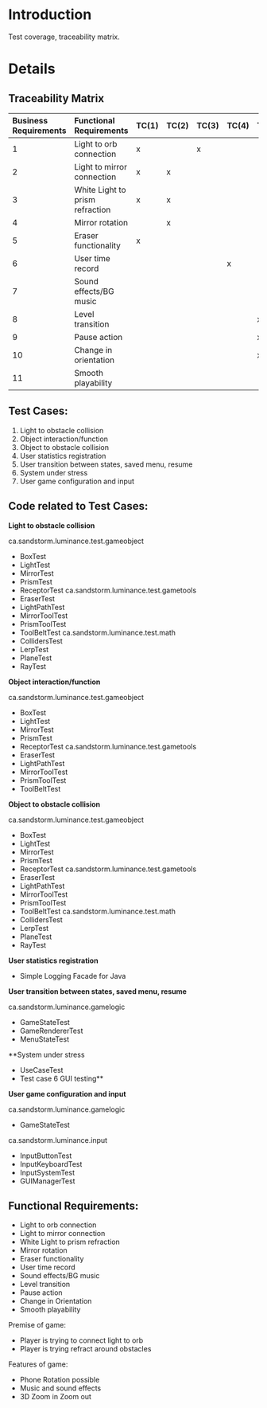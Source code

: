 # Introduction #

Test coverage, traceability matrix.


# Details #

## Traceability Matrix ##
|Business Requirements| Functional Requirements | TC(1) | TC(2) | TC(3) | TC(4) | TC(5) | TC(6) | TC(7) |
|:--------------------|:------------------------|:------|:------|:------|:------|:------|:------|:------|
| 1                   |Light to orb connection  | x     |       | x     |       |       |       |       |
| 2                   |Light to mirror connection  | x     | x     |       |       |       |       |       |
| 3                   |White Light to prism refraction  | x     |  x    |       |       |       |       |       |
| 4                   |Mirror rotation          |       | x     |       |       |       |       |       |
| 5                   |Eraser functionality     | x     |       |       |       |       |       |       |
| 6                   |User time record         |       |       |       | x     |       | x     |       |
| 7                   |Sound effects/BG music   |       |       |       |       |       |       |x      |
| 8                   |Level transition         |       |       |       |       | x     |       |       |
| 9                   |Pause action             |       |       |       |       | x     |       |       |
| 10                  |Change in orientation    |       |       |       |       | x     |       |       |
| 11                  |Smooth playability       |       |       |       |       |       | x     |       |

## Test Cases: ##

  1. Light to obstacle collision
  1. Object interaction/function
  1. Object to obstacle collision
  1. User statistics registration
  1. User transition between states, saved menu, resume
  1. System under stress
  1. User game configuration and input

## Code related to Test Cases: ##

**Light to obstacle collision**

ca.sandstorm.luminance.test.gameobject
  * BoxTest
  * LightTest
  * MirrorTest
  * PrismTest
  * ReceptorTest
ca.sandstorm.luminance.test.gametools
  * EraserTest
  * LightPathTest
  * MirrorToolTest
  * PrismToolTest
  * ToolBeltTest
ca.sandstorm.luminance.test.math
  * CollidersTest
  * LerpTest
  * PlaneTest
  * RayTest

**Object interaction/function**

ca.sandstorm.luminance.test.gameobject
  * BoxTest
  * LightTest
  * MirrorTest
  * PrismTest
  * ReceptorTest
ca.sandstorm.luminance.test.gametools
  * EraserTest
  * LightPathTest
  * MirrorToolTest
  * PrismToolTest
  * ToolBeltTest

**Object to obstacle collision**

ca.sandstorm.luminance.test.gameobject
  * BoxTest
  * LightTest
  * MirrorTest
  * PrismTest
  * ReceptorTest
ca.sandstorm.luminance.test.gametools
  * EraserTest
  * LightPathTest
  * MirrorToolTest
  * PrismToolTest
  * ToolBeltTest
ca.sandstorm.luminance.test.math
  * CollidersTest
  * LerpTest
  * PlaneTest
  * RayTest

**User statistics registration**

  * Simple Logging Facade for Java

**User transition between states, saved menu, resume**

ca.sandstorm.luminance.gamelogic
  * GameStateTest
  * GameRendererTest
  * MenuStateTest

**System under stress
  * UseCaseTest
  * Test case 6 GUI testing**

**User game configuration and input**

ca.sandstorm.luminance.gamelogic
  * GameStateTest

ca.sandstorm.luminance.input
  * InputButtonTest
  * InputKeyboardTest
  * InputSystemTest
  * GUIManagerTest

## Functional Requirements: ##

  * Light to orb connection
  * Light to mirror connection
  * White Light to prism refraction
  * Mirror rotation
  * Eraser functionality
  * User time record
  * Sound effects/BG music
  * Level transition
  * Pause action
  * Change in Orientation
  * Smooth playability

Premise of game:

  * Player is trying to connect light to orb
  * Player is trying refract around obstacles


Features of game:

  * Phone Rotation possible
  * Music and sound effects
  * 3D Zoom in Zoom out
